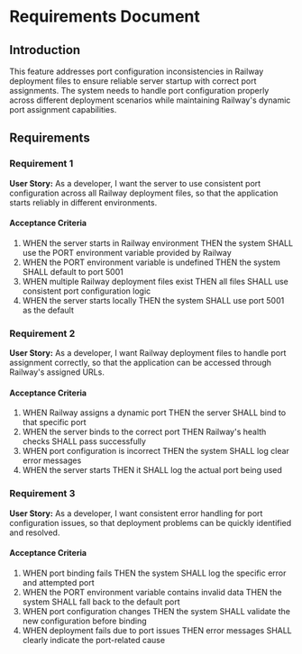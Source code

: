 # Requirements Document

## Introduction

This feature addresses port configuration inconsistencies in Railway deployment files to ensure reliable server startup with correct port assignments. The system needs to handle port configuration properly across different deployment scenarios while maintaining Railway's dynamic port assignment capabilities.

## Requirements

### Requirement 1

**User Story:** As a developer, I want the server to use consistent port configuration across all Railway deployment files, so that the application starts reliably in different environments.

#### Acceptance Criteria

1. WHEN the server starts in Railway environment THEN the system SHALL use the PORT environment variable provided by Railway
2. WHEN the PORT environment variable is undefined THEN the system SHALL default to port 5001
3. WHEN multiple Railway deployment files exist THEN all files SHALL use consistent port configuration logic
4. WHEN the server starts locally THEN the system SHALL use port 5001 as the default

### Requirement 2

**User Story:** As a developer, I want Railway deployment files to handle port assignment correctly, so that the application can be accessed through Railway's assigned URLs.

#### Acceptance Criteria

1. WHEN Railway assigns a dynamic port THEN the server SHALL bind to that specific port
2. WHEN the server binds to the correct port THEN Railway's health checks SHALL pass successfully
3. WHEN port configuration is incorrect THEN the system SHALL log clear error messages
4. WHEN the server starts THEN it SHALL log the actual port being used

### Requirement 3

**User Story:** As a developer, I want consistent error handling for port configuration issues, so that deployment problems can be quickly identified and resolved.

#### Acceptance Criteria

1. WHEN port binding fails THEN the system SHALL log the specific error and attempted port
2. WHEN the PORT environment variable contains invalid data THEN the system SHALL fall back to the default port
3. WHEN port configuration changes THEN the system SHALL validate the new configuration before binding
4. WHEN deployment fails due to port issues THEN error messages SHALL clearly indicate the port-related cause